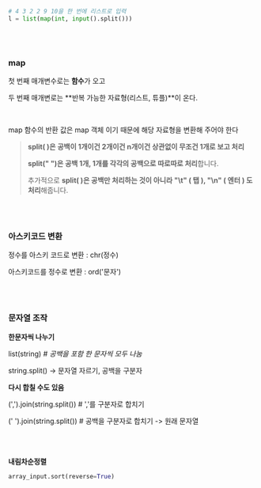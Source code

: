 ```python
# 4 3 2 2 9 10을 한 번에 리스트로 입력
l = list(map(int, input().split()))
```

<br />

<br />

### map

첫 번째 매개변수로는 **함수**가 오고

두 번째 매개변로는 **반복 가능한 자료형(리스트, 튜플)**이 온다.

<br />

map 함수의 반환 값은 map 객체 이기 때문에 해당 자료형을 변환해 주어야 한다

> **split( )은 공백이 1개이건 2개이건 n개이건 상관없이 무조건 1개로 보고 처리**
>
> **split(" ")은 공백 1개, 1개를 각각의 공백으로 따로따로 처리**합니다.
>
> 추가적으로 **split( )은 공백만 처리하는 것이 아니라 "\t" ( 탭 ), "\n" ( 엔터 ) 도 처리**해줍니다.

<br />

<br />

### 아스키코드 변환

정수를 아스키 코드로 변환 : chr(정수)

아스키코드를 정수로 변환 : ord('문자')

<br />

<br/>

### 문자열 조작

**한문자씩 나누기**

list(string) *# 공백을 포함 한 문자씩 모두 나눔*

string.split() -> 문자열 자르기, 공백을 구분자

**다시 합칠 수도 있음**

(',').join(string.split()) # ','를 구분자로 합치기

(' ').join(string.split()) # 공백을 구분자로 합치기 -> 원래 문자열

<br/>

<br/>

**내림차순정렬**

```python
array_input.sort(reverse=True)
```
